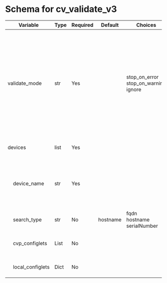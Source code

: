 <!--
  ~ Copyright (c) 2023 Arista Networks, Inc.
  ~ Use of this source code is governed by the Apache License 2.0
  ~ that can be found in the LICENSE file.
  -->

# Schema for cv_validate_v3

| Variable | Type | Required | Default | Choices | Description |
| -------- | ---- | -------- | ------- | ------------------ | ----------- |
| validate_mode | str | Yes |  | stop_on_error<br>stop_on_warning<br>ignore | Error reporting mechanism. <br>stop_on_error - Stop when configlet validation throws an error or warning<br>stop_on_warning - Stop when configlet validation throws a warning<br>ignore - ignore errors and warning |
| devices | list | Yes |  |  | CVP device and configlet information |
| &nbsp;&nbsp;&nbsp;&nbsp;device_name | str | Yes |  |  | Device hostname, FQDN or Serial Number. Use `search_type` to identify which information has been provided |
| &nbsp;&nbsp;&nbsp;&nbsp;search_type | str | No | hostname | fqdn<br>hostname<br>serialNumber | Search type for device_name |
| &nbsp;&nbsp;&nbsp;&nbsp;cvp_configlets | List | No |  |  | Name of configlets already present on CloudVision |
| &nbsp;&nbsp;&nbsp;&nbsp;local_configlets | Dict | No |  |  | Name and config of configlets |
